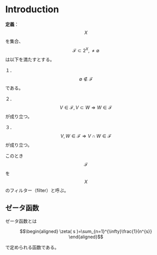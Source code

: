 # Introduction

**定義**：$${ X }$$を集合、$${ \mathscr{F}\subset 2^{X}, \neq \emptyset }$$は以下を満たすとする。

１．$${ \emptyset \notin \mathscr{F} }$$である。

２．$${ V\in\mathscr{F}, V\subset W \Longrightarrow W\in\mathscr{F} }$$が成り立つ。

３．$${ V, W\in\mathscr{F} \Longrightarrow V\cap W\in\mathscr{F} }$$が成り立つ。

このとき$${ \mathscr{F} }$$を$${ X }$$のフィルター（filter）と呼ぶ。


## ゼータ函数

ゼータ函数とは

$$\begin{aligned} \zeta( s )=\sum_{n=1}^{\infty}\frac{1}{n^{s}} \end{aligned}$$

で定められる函数である。
